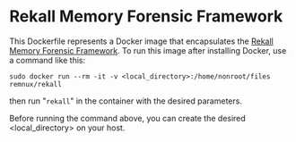 # Rekall Memory Forensic Framework

This Dockerfile represents a Docker image that encapsulates the [Rekall Memory Forensic Framework][1]. To run this image after installing Docker, use a command like this:

    sudo docker run --rm -it -v <local_directory>:/home/nonroot/files remnux/rekall

then run "`rekall`" in the container with the desired parameters.

Before running the command above, you can create the desired <local_directory> on your host.

  [1]: http://www.rekall-forensic.com
